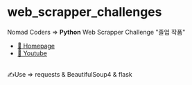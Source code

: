 # web_scrapper_challenges

Nomad Coders ⇒ <b>Python</b> Web Scrapper Challenge "졸업 작품"<br>
- <A href="https://nomadcoders.co/"> 🔗 Homepage </A><br>
- <A href="https://www.youtube.com/@nomadcoders"> 🔗 Youtube </A><br><br>

✍️Use ⇒ requests & BeautifulSoup4 & flask
